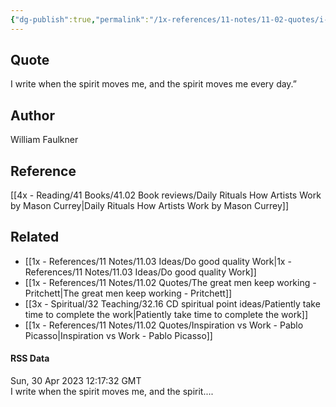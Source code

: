 ```yaml
---
{"dg-publish":true,"permalink":"/1x-references/11-notes/11-02-quotes/i-write-when-the-spirit-moves-me-william-faulkner/","title":"I write when the spirit moves me - William Faulkner","created":"2024-07-03T16:53:58.920+03:00","updated":"2024-07-03T16:53:58.920+03:00"}
---
```



## Quote
I write when the spirit moves me, and the spirit moves me every day.”

## Author
William Faulkner

## Reference
[[4x - Reading/41 Books/41.02 Book reviews/Daily Rituals How Artists Work by Mason Currey\|Daily Rituals How Artists Work by Mason Currey]]

## Related
- [[1x - References/11 Notes/11.03 Ideas/Do good quality Work\|1x - References/11 Notes/11.03 Ideas/Do good quality Work]]
- [[1x - References/11 Notes/11.02 Quotes/The great men keep working - Pritchett\|The great men keep working - Pritchett]]
- [[3x - Spiritual/32 Teaching/32.16 CD spiritual point ideas/Patiently take time to complete the work\|Patiently take time to complete the work]]
- [[1x - References/11 Notes/11.02 Quotes/Inspiration vs Work - Pablo Picasso\|Inspiration vs Work - Pablo Picasso]]

#### RSS Data
<div class='date'>Sun, 30 Apr 2023 12:17:32 GMT</div>
<div class='description'> I write when the spirit moves me, and the spirit.... </div>
